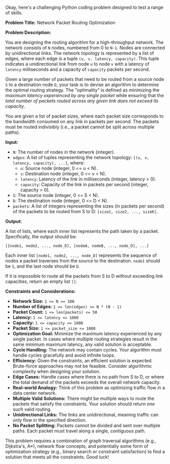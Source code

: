 Okay, here's a challenging Python coding problem designed to test a range of skills.

**Problem Title:** Network Packet Routing Optimization

**Problem Description:**

You are designing the routing algorithm for a high-throughput network. The network consists of `N` nodes, numbered from 0 to `N-1`.  Nodes are connected by unidirectional links.  The network topology is represented by a list of edges, where each edge is a tuple `(u, v, latency, capacity)`. This tuple indicates a unidirectional link from node `u` to node `v` with a latency of `latency` milliseconds and a capacity of `capacity` packets per second.

Given a large number of packets that need to be routed from a source node `S` to a destination node `D`, your task is to devise an algorithm to determine the optimal routing strategy.  The "optimality" is defined as minimizing the *maximum latency experienced by any single packet* while ensuring that the *total number of packets routed across any given link does not exceed its capacity*.

You are given a list of packet sizes, where each packet size corresponds to the bandwidth consumed on any link in packets per second. The packets must be routed indivisibly (i.e., a packet cannot be split across multiple paths).

**Input:**

*   `N`: The number of nodes in the network (integer).
*   `edges`: A list of tuples representing the network topology: `[(u, v, latency, capacity), ...]`, where:
    *   `u`: Source node (integer, 0 <= u < N).
    *   `v`: Destination node (integer, 0 <= v < N).
    *   `latency`: Latency of the link in milliseconds (integer, latency > 0).
    *   `capacity`: Capacity of the link in packets per second (integer, capacity > 0).
*   `S`: The source node (integer, 0 <= S < N).
*   `D`: The destination node (integer, 0 <= D < N).
*   `packets`: A list of integers representing the sizes (in packets per second) of the packets to be routed from S to D: `[size1, size2, ..., sizeK]`.

**Output:**

A list of lists, where each inner list represents the path taken by a packet.  Specifically, the output should be:

`[[node1, node2, ..., node_D], [nodeA, nodeB, ..., node_D], ...]`

Each inner list `[node1, node2, ..., node_D]` represents the sequence of nodes a packet traverses from the source to the destination. `node1` should be `S`, and the last node should be `D`.

If it is impossible to route all the packets from S to D without exceeding link capacities, return an empty list `[]`.

**Constraints and Considerations:**

*   **Network Size:**  `1 <= N <= 100`
*   **Number of Edges:** `1 <= len(edges) <= N * (N - 1)`
*   **Packet Count:** `1 <= len(packets) <= 50`
*   **Latency:** `1 <= latency <= 1000`
*   **Capacity:** `1 <= capacity <= 1000`
*   **Packet Size:** `1 <= packet_size <= 1000`
*   **Optimization Goal:** Minimize the maximum latency experienced by any single packet.  In cases where multiple routing strategies result in the same minimum maximum latency, any valid solution is acceptable.
*   **Cycle Handling:** The network may contain cycles. Your algorithm must handle cycles gracefully and avoid infinite loops.
*   **Efficiency:**  Given the constraints, an efficient solution is expected.  Brute-force approaches may not be feasible. Consider algorithmic complexity when designing your solution.
*   **Edge Cases:** Handle cases where there is no path from S to D, or where the total demand of the packets exceeds the overall network capacity.
*   **Real-world Analogy:**  Think of this problem as optimizing traffic flow in a data center network.
*   **Multiple Valid Solutions:** There might be multiple ways to route the packets that satisfy the constraints. Your solution should return *one* such valid routing.
*   **Unidirectional Links:** The links are unidirectional, meaning traffic can only flow in the specified direction.
*   **No Packet Splitting:** Packets cannot be divided and sent over multiple paths. Each packet must travel along a single, contiguous path.

This problem requires a combination of graph traversal algorithms (e.g., Dijkstra's, A\*), network flow concepts, and potentially some form of optimization strategy (e.g., binary search or constraint satisfaction) to find a solution that meets all the constraints. Good luck!
